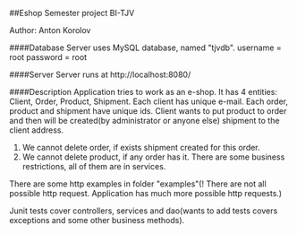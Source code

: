 ##Eshop
Semester project BI-TJV

Author: Anton Korolov

####Database
Server uses MySQL database, named "tjvdb".
username = root
password = root

####Server
Server runs at http://localhost:8080/

####Description
Application tries to work as an e-shop. It has 4 entities: Client, Order, Product, Shipment.
Each client has unique e-mail. Each order, product and shipment have unique ids.
Client wants to put product to order and then will be created(by administrator or anyone else) shipment to the client address.
1) We cannot delete order, if exists shipment created for this order.
2) We cannot delete product, if any order has it.
There are some business restrictions, all of them are in services.


There are some http examples in folder "examples"(! There are not all possible http request. Application has much more possible http requests.)

Junit tests cover controllers, services and dao(wants to add tests covers exceptions and some other business methods).
